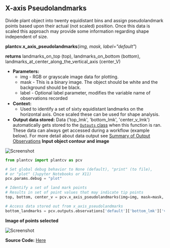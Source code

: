 ## X-axis Pseudolandmarks

Divide plant object into twenty equidistant bins and assign pseudolandmark points based upon their actual (not scaled) position.
Once this data is scaled this approach may provide some information regarding shape independent of size.

**plantcv.x_axis_pseudolandmarks**(*img, mask, label="default"*)

**returns** landmarks_on_top (top), landmarks_on_bottom (bottom), landmarks_at_center_along_the_vertical_axis (center_V)

- **Parameters:**
    - img - RGB or grayscale image data for plotting.
    - mask - This is a binary image. The object should be white and the background should be black.
    - label - Optional label parameter, modifies the variable name of observations recorded
- **Context:**
    - Used to identify a set of sixty equidistant landmarks on the horizontal axis. Once scaled these can be used for shape analysis.
- **Output data stored:** Data ('top_lmk', 'bottom_lmk', 'center_v_lmk') automatically gets stored to the [`Outputs` class](outputs.md) when this function is ran. 
    These data can always get accessed during a workflow (example below). For more detail about data output see [Summary of Output Observations](output_measurements.md#summary-of-output-observations)
**Input object contour and image**

![Screenshot](img/documentation_images/x_axis_pseudolandmarks/xpl_example_image.jpg)

```python
from plantcv import plantcv as pcv

# Set global debug behavior to None (default), "print" (to file), 
# or "plot" (Jupyter Notebooks or X11)
pcv.params.debug = "plot"

# Identify a set of land mark points
# Results in set of point values that may indicate tip points
top, bottom, center_v = pcv.x_axis_pseudolandmarks(img=img, mask=mask, label="default")

# Access data stored out from x_axis_pseudolandmarks
bottom_landmarks = pcv.outputs.observations['default']['bottom_lmk']['value']

```

**Image of points selected**

![Screenshot](img/documentation_images/x_axis_pseudolandmarks/xap_output.jpg)

**Source Code:** [Here](https://github.com/danforthcenter/plantcv/blob/main/plantcv/plantcv/x_axis_pseudolandmarks.py)
